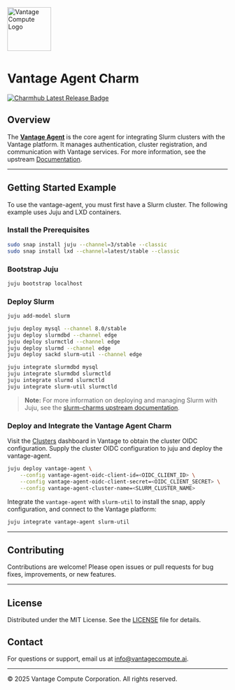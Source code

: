 
<a href="https://www.vantagecompute.ai/">
  <img src="https://vantage-compute-public-assets.s3.us-east-1.amazonaws.com/branding/vantage-logo-text-black-horz.png" alt="Vantage Compute Logo" width="100" style="margin-bottom: 0.5em;"/>
</a>

# Vantage Agent Charm
[![Charmhub Latest Release Badge](https://charmhub.io/vantage-agent/badge.svg)](https://charmhub.io/vantage-agent)
## Overview

The [**Vantage Agent**](https://github.com/vantagecompute/vantage-agent) is the core agent for integrating Slurm clusters with the Vantage platform. It manages authentication, cluster registration, and communication with Vantage services. For more information, see the upstream [Documentation](https://docs.vantagecompute.ai).

---

## Getting Started Example
To use the vantage-agent, you must first have a Slurm cluster. The following example uses Juju and LXD containers.

### Install the Prerequisites
```bash
sudo snap install juju --channel=3/stable --classic
sudo snap install lxd --channel=latest/stable --classic
```

### Bootstrap Juju
```bash
juju bootstrap localhost
```

### Deploy Slurm
```bash
juju add-model slurm

juju deploy mysql --channel 8.0/stable
juju deploy slurmdbd --channel edge
juju deploy slurmctld --channel edge
juju deploy slurmd --channel edge
juju deploy sackd slurm-util --channel edge

juju integrate slurmdbd mysql
juju integrate slurmdbd slurmctld
juju integrate slurmd slurmctld
juju integrate slurm-util slurmctld
```

> **Note:** For more information on deploying and managing Slurm with Juju, see the [slurm-charms upstream documentation](https://canonical-charmed-hpc.readthedocs-hosted.com/latest/).


### Deploy and Integrate the Vantage Agent Charm
Visit the [Clusters](https://app.vantagecompute.ai/compute/clusters) dashboard in Vantage to obtain the cluster OIDC configuration.
Supply the cluster OIDC configuration to juju and deploy the vantage-agent.
```bash
juju deploy vantage-agent \
    --config vantage-agent-oidc-client-id=<OIDC_CLIENT_ID> \
    --config vantage-agent-oidc-client-secret=<OIDC_CLIENT_SECRET> \
    --config vantage-agent-cluster-name=<SLURM_CLUSTER_NAME>
```

Integrate the `vantage-agent` with `slurm-util` to install the snap, apply configuration, and connect to the Vantage platform:
```bash
juju integrate vantage-agent slurm-util
```

---

## Contributing

Contributions are welcome! Please open issues or pull requests for bug fixes, improvements, or new features.

---

## License

Distributed under the MIT License. See the [LICENSE](../../LICENSE) file for details.

## Contact

For questions or support, email us at [info@vantagecompute.ai](mailto:info@vantagecompute.ai).

---

© 2025 Vantage Compute Corporation. All rights reserved.
